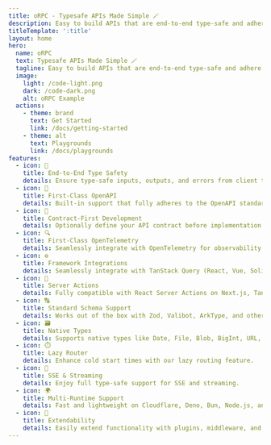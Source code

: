 ```yaml
---
title: oRPC - Typesafe APIs Made Simple 🪄
description: Easy to build APIs that are end-to-end type-safe and adhere to OpenAPI standards
titleTemplate: ':title'
layout: home
hero:
  name: oRPC
  text: Typesafe APIs Made Simple 🪄
  tagline: Easy to build APIs that are end-to-end type-safe and adhere to OpenAPI standards
  image:
    light: /code-light.png
    dark: /code-dark.png
    alt: oRPC Example
  actions:
    - theme: brand
      text: Get Started
      link: /docs/getting-started
    - theme: alt
      text: Playgrounds
      link: /docs/playgrounds
features:
  - icon: 🔗
    title: End-to-End Type Safety
    details: Ensure type-safe inputs, outputs, and errors from client to server.
  - icon: 📘
    title: First-Class OpenAPI
    details: Built-in support that fully adheres to the OpenAPI standard.
  - icon: 📝
    title: Contract-First Development
    details: Optionally define your API contract before implementation.
  - icon: 🔍
    title: First-Class OpenTelemetry
    details: Seamlessly integrate with OpenTelemetry for observability.
  - icon: ⚙️
    title: Framework Integrations
    details: Seamlessly integrate with TanStack Query (React, Vue, Solid, Svelte, Angular, etc.), SWR, Pinia Colada, NestJS, and more.
  - icon: 🚀
    title: Server Actions
    details: Fully compatible with React Server Actions on Next.js, TanStack Start, and other platforms.
  - icon: 🔠
    title: Standard Schema Support
    details: Works out of the box with Zod, Valibot, ArkType, and other schema validators.
  - icon: 🗃️
    title: Native Types
    details: Supports native types like Date, File, Blob, BigInt, URL, and more.
  - icon: ⏱️
    title: Lazy Router
    details: Enhance cold start times with our lazy routing feature.
  - icon: 📡
    title: SSE & Streaming
    details: Enjoy full type-safe support for SSE and streaming.
  - icon: 🌍
    title: Multi-Runtime Support
    details: Fast and lightweight on Cloudflare, Deno, Bun, Node.js, and beyond.
  - icon: 🔌
    title: Extendability
    details: Easily extend functionality with plugins, middleware, and interceptors.
---
```


<script setup>
import VideoTestimonials from './.vitepress/theme/components/VideoTestimonials.vue'
import FullSponsors from './.vitepress/theme/components/FullSponsors.vue'
</script>

<VideoTestimonials />
<FullSponsors />
